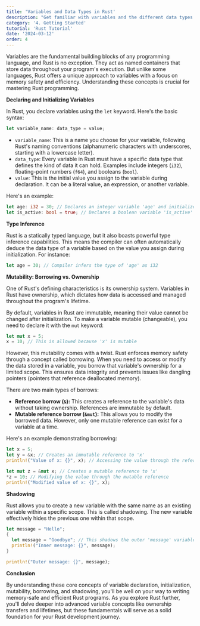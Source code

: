 ```yaml
---
title: 'Variables and Data Types in Rust'
description: "Get familiar with variables and the different data types Rust offers. This article provides an in-depth exploration of Rust's variables, helping you understand how to work with various data types in your programs."
category: '4. Getting Started'
tutorial: 'Rust Tutorial'
date: '2024-03-12'
order: 4
---
```




Variables are the fundamental building blocks of any programming language, and Rust is no exception. They act as named containers that store data throughout your program's execution. But unlike some languages, Rust offers a unique approach to variables with a focus on memory safety and efficiency. Understanding these concepts is crucial for mastering Rust programming.

**Declaring and Initializing Variables**

In Rust, you declare variables using the `let` keyword. Here's the basic syntax:

```rust
let variable_name: data_type = value;
```

* `variable_name`: This is a name you choose for your variable, following Rust's naming conventions (alphanumeric characters with underscores, starting with a lowercase letter).
* `data_type`: Every variable in Rust must have a specific data type that defines the kind of data it can hold. Examples include integers (`i32`), floating-point numbers (`f64`), and booleans (`bool`).
* `value`: This is the initial value you assign to the variable during declaration. It can be a literal value, an expression, or another variable.

Here's an example:

```rust
let age: i32 = 30; // Declares an integer variable 'age' and initializes it with the value 30
let is_active: bool = true; // Declares a boolean variable 'is_active' and initializes it with true
```

**Type Inference**

Rust is a statically typed language, but it also boasts powerful type inference capabilities. This means the compiler can often automatically deduce the data type of a variable based on the value you assign during initialization. For instance:

```rust
let age = 30; // Compiler infers the type of 'age' as i32
```

**Mutability: Borrowing vs. Ownership**

One of Rust's defining characteristics is its ownership system. Variables in Rust have ownership, which dictates how data is accessed and managed throughout the program's lifetime.

By default, variables in Rust are immutable, meaning their value cannot be changed after initialization. To make a variable mutable (changeable), you need to declare it with the `mut` keyword:

```rust
let mut x = 5;
x = 10; // This is allowed because 'x' is mutable
```

However, this mutability comes with a twist. Rust enforces memory safety through a concept called borrowing. When you need to access or modify the data stored in a variable, you borrow that variable's ownership for a limited scope. This ensures data integrity and prevents issues like dangling pointers (pointers that reference deallocated memory).

There are two main types of borrows:

* **Reference borrow (`&`):** This creates a reference to the variable's data without taking ownership. References are immutable by default.
* **Mutable reference borrow (`&mut`):** This allows you to modify the borrowed data. However, only one mutable reference can exist for a variable at a time.

Here's an example demonstrating borrowing:

```rust
let x = 5;
let y = &x; // Creates an immutable reference to 'x'
println!("Value of x: {}", x); // Accessing the value through the reference

let mut z = &mut x; // Creates a mutable reference to 'x'
*z = 10; // Modifying the value through the mutable reference
println!("Modified value of x: {}", x); 
```

**Shadowing**

Rust allows you to create a new variable with the same name as an existing variable within a specific scope. This is called shadowing. The new variable effectively hides the previous one within that scope.

```rust
let message = "Hello";
{
  let message = "Goodbye"; // This shadows the outer 'message' variable
  println!("Inner message: {}", message);
}

println!("Outer message: {}", message); 
```

**Conclusion**

By understanding these core concepts of variable declaration, initialization, mutability, borrowing, and shadowing, you'll be well on your way to writing memory-safe and efficient Rust programs. As you explore Rust further, you'll delve deeper into advanced variable concepts like ownership transfers and lifetimes, but these fundamentals will serve as a solid foundation for your Rust development journey.
